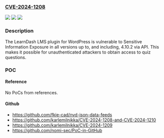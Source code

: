 ### [CVE-2024-1208](https://cve.mitre.org/cgi-bin/cvename.cgi?name=CVE-2024-1208)
![](https://img.shields.io/static/v1?label=Product&message=LearnDash%20LMS&color=blue)
![](https://img.shields.io/static/v1?label=Version&message=*%3C%3D%204.10.2%20&color=brighgreen)
![](https://img.shields.io/static/v1?label=Vulnerability&message=CWE-200%20Information%20Exposure&color=brighgreen)

### Description

The LearnDash LMS plugin for WordPress is vulnerable to Sensitive Information Exposure in all versions up to, and including, 4.10.2 via API. This makes it possible for unauthenticated attackers to obtain access to quiz questions.

### POC

#### Reference
No PoCs from references.

#### Github
- https://github.com/fkie-cad/nvd-json-data-feeds
- https://github.com/karlemilnikka/CVE-2024-1208-and-CVE-2024-1210
- https://github.com/karlemilnikka/CVE-2024-1209
- https://github.com/nomi-sec/PoC-in-GitHub

